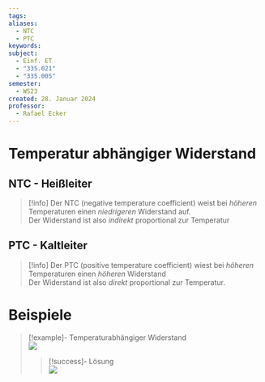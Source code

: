 ```yaml
---
tags: 
aliases:
  - NTC
  - PTC
keywords: 
subject:
  - Einf. ET
  - "335.021"
  - "335.005"
semester:
  - WS23
created: 28. Januar 2024
professor:
  - Rafael Ecker
---
```

 

# Temperatur abhängiger Widerstand

## NTC - Heißleiter

> [!info] Der NTC (negative temperature coefficient) weist bei *höheren* Temperaturen einen *niedrigeren* Widerstand auf.  
> Der Widerstand ist also *indirekt* proportional zur Temperatur 

## PTC - Kaltleiter

> [!info] Der PTC (positive temperature coefficient) wiest bei *höheren* Temperaturen einen *höheren* Widerstand  
> Der Widerstand ist also *direkt* proportional zur Temperatur.

# Beispiele

> [!example]- Temperaturabhängiger Widerstand  
> ![](assets/Pasted%20image%2020240128131742.png)
>
> > [!success]- Lösung  
> > ![](assets/Pasted%20image%2020240128131726.png)